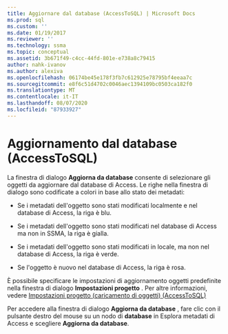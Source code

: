 ```yaml
---
title: Aggiornare dal database (AccessToSQL) | Microsoft Docs
ms.prod: sql
ms.custom: ''
ms.date: 01/19/2017
ms.reviewer: ''
ms.technology: ssma
ms.topic: conceptual
ms.assetid: 3b671f49-c4cc-44fd-801e-e738a8c79415
author: nahk-ivanov
ms.author: alexiva
ms.openlocfilehash: 06174be45e178f3fb7c612925e78795bf4eeaa7c
ms.sourcegitcommit: e8f6c51d4702c0046aec1394109bc0503ca182f0
ms.translationtype: MT
ms.contentlocale: it-IT
ms.lasthandoff: 08/07/2020
ms.locfileid: "87933927"
---
```

# <a name="refresh-from-database-accesstosql"></a>Aggiornamento dal database (AccessToSQL)
La finestra di dialogo **Aggiorna da database** consente di selezionare gli oggetti da aggiornare dal database di Access. Le righe nella finestra di dialogo sono codificate a colori in base allo stato dei metadati:  
  
-   Se i metadati dell'oggetto sono stati modificati localmente e nel database di Access, la riga è blu.  
  
-   Se i metadati dell'oggetto sono stati modificati nel database di Access ma non in SSMA, la riga è gialla.  
  
-   Se i metadati dell'oggetto sono stati modificati in locale, ma non nel database di Access, la riga è verde.  
  
-   Se l'oggetto è nuovo nel database di Access, la riga è rosa.  
  
È possibile specificare le impostazioni di aggiornamento oggetti predefinite nella finestra di dialogo **Impostazioni progetto** . Per altre informazioni, vedere [Impostazioni progetto &#40;caricamento di oggetti&#41; &#40;AccessToSQL&#41;](../../ssma/access/project-settings-loading-objects-accesstosql.md)  
  
Per accedere alla finestra di dialogo **Aggiorna da database** , fare clic con il pulsante destro del mouse su un nodo di **database** in Esplora metadati di Access e scegliere **Aggiorna da database**.  
  
